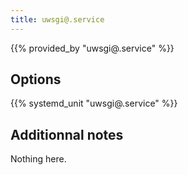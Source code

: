 ```yaml
---
title: uwsgi@.service
---
```


{{% provided_by "uwsgi@.service" %}}

## Options

{{% systemd_unit "uwsgi@.service" %}}

## Additionnal notes

Nothing here.